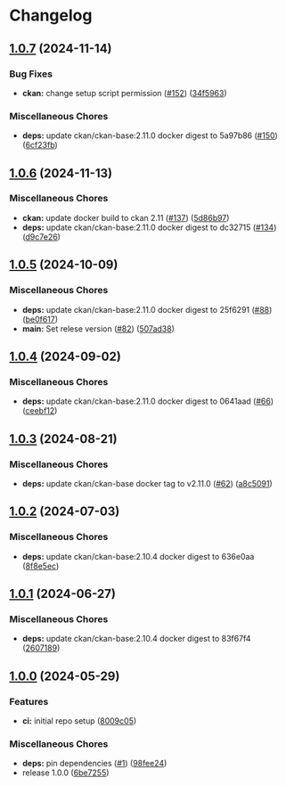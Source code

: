 # Changelog

## [1.0.7](https://github.com/teutonet/oci-images/compare/ckan-v1.0.6...ckan-v1.0.7) (2024-11-14)


### Bug Fixes

* **ckan:** change setup script permission ([#152](https://github.com/teutonet/oci-images/issues/152)) ([34f5963](https://github.com/teutonet/oci-images/commit/34f5963b9d70ba4c362328c6669e6d897a90e732))


### Miscellaneous Chores

* **deps:** update ckan/ckan-base:2.11.0 docker digest to 5a97b86 ([#150](https://github.com/teutonet/oci-images/issues/150)) ([6cf23fb](https://github.com/teutonet/oci-images/commit/6cf23fb239a1d474db145305851178895337d45e))

## [1.0.6](https://github.com/teutonet/oci-images/compare/ckan-v1.0.5...ckan-v1.0.6) (2024-11-13)


### Miscellaneous Chores

* **ckan:** update docker build to ckan 2.11 ([#137](https://github.com/teutonet/oci-images/issues/137)) ([5d86b97](https://github.com/teutonet/oci-images/commit/5d86b97363f84324fcd8314dc6a11758f82375d0))
* **deps:** update ckan/ckan-base:2.11.0 docker digest to dc32715 ([#134](https://github.com/teutonet/oci-images/issues/134)) ([d9c7e26](https://github.com/teutonet/oci-images/commit/d9c7e2685ad0ff65a45ebe8675a035def747806d))

## [1.0.5](https://github.com/teutonet/oci-images/compare/ckan-v1.0.4...ckan-v2.48.0) (2024-10-09)


### Miscellaneous Chores

* **deps:** update ckan/ckan-base:2.11.0 docker digest to 25f6291 ([#88](https://github.com/teutonet/oci-images/issues/88)) ([be0f617](https://github.com/teutonet/oci-images/commit/be0f61712935e390dee66ba4ac59d82d59d05cc5))
* **main:** Set relese version ([#82](https://github.com/teutonet/oci-images/issues/82)) ([507ad38](https://github.com/teutonet/oci-images/commit/507ad38b081e0d8b5c0e4e2206c9b751cc141001))

## [1.0.4](https://github.com/teutonet/oci-images/compare/ckan-v1.0.3...ckan-v1.0.4) (2024-09-02)


### Miscellaneous Chores

* **deps:** update ckan/ckan-base:2.11.0 docker digest to 0641aad ([#66](https://github.com/teutonet/oci-images/issues/66)) ([ceebf12](https://github.com/teutonet/oci-images/commit/ceebf12341f87b706da467e4d5a411ec4c39dec7))

## [1.0.3](https://github.com/teutonet/oci-images/compare/ckan-v1.0.2...ckan-v1.0.3) (2024-08-21)


### Miscellaneous Chores

* **deps:** update ckan/ckan-base docker tag to v2.11.0 ([#62](https://github.com/teutonet/oci-images/issues/62)) ([a8c5091](https://github.com/teutonet/oci-images/commit/a8c50915856fb252b9c33384c4c01e2f3b77c9d6))

## [1.0.2](https://github.com/teutonet/oci-images/compare/ckan-v1.0.1...ckan-v1.0.2) (2024-07-03)


### Miscellaneous Chores

* **deps:** update ckan/ckan-base:2.10.4 docker digest to 636e0aa ([8f8e5ec](https://github.com/teutonet/oci-images/commit/8f8e5ec75b61c7cc97497743691c7401c5b6953f))

## [1.0.1](https://github.com/teutonet/oci-images/compare/ckan-v1.0.0...ckan-v1.0.1) (2024-06-27)


### Miscellaneous Chores

* **deps:** update ckan/ckan-base:2.10.4 docker digest to 83f67f4 ([2607189](https://github.com/teutonet/oci-images/commit/2607189d8350b1e481c24ce152133c5b29d257f7))

## [1.0.0](https://github.com/teutonet/oci-images/compare/ckan-v0.1.0...ckan-v1.0.0) (2024-05-29)


### Features

* **ci:** initial repo setup ([8009c05](https://github.com/teutonet/oci-images/commit/8009c050a2ef05c2d1dd5c6406f6499064442b46))


### Miscellaneous Chores

* **deps:** pin dependencies ([#1](https://github.com/teutonet/oci-images/issues/1)) ([98fee24](https://github.com/teutonet/oci-images/commit/98fee2463e2464390affc4c52c3dbe95151ff5f6))
* release 1.0.0 ([6be7255](https://github.com/teutonet/oci-images/commit/6be725545d58cb559c435c759af1f25b69743186))
